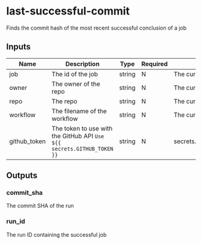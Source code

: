 # last-successful-commit

Finds the commit hash of the most recent successful conclusion of a job

## Inputs
| Name         | Description                                                            | Type   | Required | Default              |
|--------------|------------------------------------------------------------------------|--------|----------|----------------------|
| job          | The id of the job                                                      | string | N        | The current job      |
| owner        | The owner of the repo                                                  | string | N        | The current owner    |
| repo         | The repo                                                               | string | N        | The current repo     |
| workflow     | The filename of the workflow                                           | string | N        | The current workflow |
| github_token | The token to use with the GitHub API `Use ${{ secrets.GITHUB_TOKEN }}` | string | N        | secrets.GITHUB_TOKEN |


## Outputs

### commit_sha
The commit SHA of the run

### run_id
The run ID containing the successful job